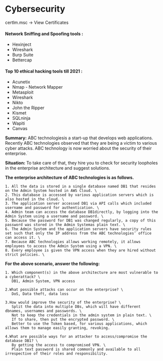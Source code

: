 # Cybersecurity

certlm.msc -> View Certificates

#### Network Sniffing and Spoofing tools :

- Hexinject 
- Wireshark 
- Burp Suite 
- Bettercap 

#### Top 10 ethical hacking tools till 2021 :

- Acunetix 
- Nmap -  Network Mapper 
- Metasploit 
- Wireshark 
- Nikto 
- John the Ripper 
- Kismet 
- SQLninja 
- Wapiti 
- Canvas


**Summary:**
    ABC technologiesis a start-up that develops web applications. 
    Recently ABC technologies observed that they are being a victim to various cyber attacks. 
    ABC technology is now worried about the security of their enterprise.

**Situation:**
    To take care of that, they hire you to check for security loopholes in the enterprise architecture and suggest solutions. 

**The enterprise architecture of ABC technologies is as follows.** 

    1. All the data is stored in a single database named DB1 that resides on the Admin System hosted in AWS Cloud. \
    2. This database is accessed by various application servers which is also hosted in the cloud. \
    3. The application server accessed DB1 via API calls which included username and password for authentication. \
    4. Admin team can access the database DB1directly, by logging into the Admin System using a username and password. \
    5. Because the password for DB1 was changed regularly, a copy of this password was stored in the Admin Systemas plain text. \
    6. The Admin System and the application servers have security rules set such that only the IP address from the ABC technologies’ office can access it. \
    7. Because ABC technologies allows working remotely, it allows employees to access the Admin System using a VPN. \
    8. Every employee is given the VPN access when they are hired without strict policies. \

**For the above scenario, answer the following:** 

    1. Which component(s) in the above architecture are most vulnerable to a cyberattack? \
       DB1, Admin System, VPN access

    2.What possible attacks can occur on the enterprise? \
       DoS, Data theft, data loss

    3.How would improve the security of the enterprise? \
       Split the data into multiple DBs, which will have different dbnames, usernames and passwords. \
       Not to keep the credentials in the admin system in plain text. \
       If to share, then put the encrypted password. \
       Better to use the Token based, for various applications, which allows them to manage easily granting, revoking.

    4.What are possible ways for an attacker to access/compromise the database DB1? \
       By getting the access to compromised VPN. \
       Plain text password is shared commonly and available to all irrespective of their roles and responsibility.

